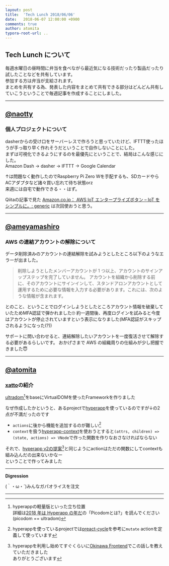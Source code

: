 ```yaml
---
layout: post
title:  'Tech Lunch 2018/06/06'
date:   2018-06-07 12:00:00 +0900
comments: true
author: atomita
typora-root-url: ..
---
```


## Tech Lunch について

毎週水曜日の昼時間に弁当を食べながら最近気になる技術だったり製品だったり試したことなどを共有しています。  
参加する方は弁当が支給されます。  
まとめを共有する為、発表した内容をまとめて共有できる部分はどんどん共有していこうということで毎週記事を作成することにしました。  

----

## [@naotty](https://github.com/naotty)

### 個人プロジェクトについて
dasherからの受け口をサーバーレスで作ろうと思っていたけど、IFTTT使ったほうが手っ取り早く作れそうだということで自作しないことにした。  
まずは可視化できるようにするのを最優先にということで、結局はこんな感じにした。  
Amazon Dash -> dasher -> IFTTT -> Google Calendar  
  
↑は問題なく動作したのでRaspberry Pi Zero Wを手配するも、SDカードやらACアダプタなど諸々買い忘れて待ち状態orz  
来週には自宅で動作できる・・はず。  
  
Qiitaの記事で見た [Amazon\.co\.jp： AWS IoT エンタープライズボタン – IoT をシンプルに。: generic](https://www.amazon.co.jp/AWS-IoT-%E3%82%A8%E3%83%B3%E3%82%BF%E3%83%BC%E3%83%97%E3%83%A9%E3%82%A4%E3%82%BA%E3%83%9C%E3%82%BF%E3%83%B3-%E2%80%93-%E3%82%92%E3%82%B7%E3%83%B3%E3%83%97%E3%83%AB%E3%81%AB%E3%80%82/dp/B075FPHHGG/ref=sr_1_1?ie=UTF8&qid=1528370529&sr=8-1&keywords=iot%E3%83%9C%E3%82%BF%E3%83%B3) は次回使おうと思う。  


----

## [@ameyamashiro](https://github.com/ameyamashiro)

### AWS の連結アカウントの解除について

データ削除済みのアカウントの連結解除を試みようとしたところ以下のようなエラーが出ました。

> 削除しようとしたメンバーアカウントが 1 つ以上、アカウントのサインアップステップを完了していません。 アカウントを組織から削除する前に、そのアカウントにサインインして、スタンドアロンアカウントとして運用するために必要な情報を入力する必要があります。これには、次のような情報が含まれます。

とのこと、ということでログインしようとしたところアカウント情報を破棄していたためMFA認証で弾かれました🙄
約一週間後、再度ログインを試みると今度はアカウントが停止されていますという表示になりました(MFA認証がスキップされるようになった(?))

サポートに問い合わせると、連結解除したいアカウントを一度復活させて解除する必要があるらしいです。
おかげさまで AWS の組織周りの仕組みが少し把握できました😇


----

## [@atomita](https://github.com/atomita)

### [xatto](https://www.npmjs.com/package/xatto)の紹介

[ultradom](https://www.npmjs.com/package/ultradom)[^1]をbaseにVirtualDOMを使ったFrameworkを作りました

なぜ作成したかというと、あるprojectで[hyperapp](https://www.npmjs.com/package/hyperapp)を使っているのですが↓の2点が不満だったのです

- `actions`に後から機能を追加するのが難しい[^2]
- `context`を扱う[hyperapp-context](https://www.npmjs.com/package/hyperapp-context)を使おうとすると`(attrs, children) => (state, actions) => VNode`で作った関数を作りなおさなければならない

それで、[hyperapp v2の提案](https://github.com/hyperapp/hyperapp/issues/672)[^3]と同じようにactionはただの関数にしてcontextも組み込んだの出来ないかなー  
ということで作ってみました


[^1]: hyperappの軽量版といった立ち位置<br />詳細は[2018 年は Hyperapp の年だ](https://qiita.com/JorgeBucaran/items/c48446babe0627e25ee6#%E9%9B%A3%E3%81%97%E3%81%8B%E3%81%A3%E3%81%9F%E3%81%A8%E3%81%93%E3%82%8D)の「Picodomとは?」を読んでください(picodom == ultradom)
[^2]: hyperappを使っているprojectでは[preact-cycle](https://www.npmjs.com/package/preact-cycle)を参考に`mutate` actionを定義して使っています
[^3]: hyperappを利用し始めてすぐくらいに[Okinawa Frontend](https://ofe.slack.com)でこの話しを教えていただきました<br />ありがとうございます


----

**Digression**

(｀・ω・´)みんなガパオライスを注文

----
